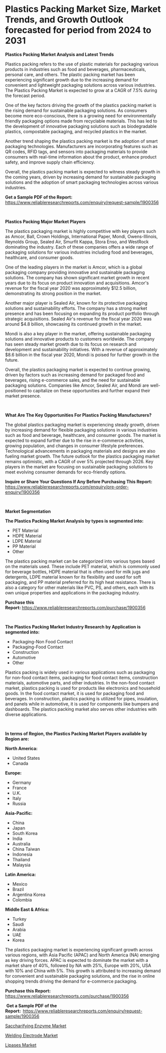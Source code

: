 <p><h1>Plastics Packing Market Size, Market Trends, and Growth Outlook forecasted for period from 2024 to 2031</h1></p><p><strong>Plastics Packing Market Analysis and Latest Trends</strong></p>
<p><p>Plastics packing refers to the use of plastic materials for packaging various products in industries such as food and beverages, pharmaceuticals, personal care, and others. The plastic packing market has been experiencing significant growth due to the increasing demand for convenient and lightweight packaging solutions across various industries. The Plastics Packing Market is expected to grow at a CAGR of 7.5% during the forecast period.</p><p>One of the key factors driving the growth of the plastics packing market is the rising demand for sustainable packaging solutions. As consumers become more eco-conscious, there is a growing need for environmentally friendly packaging options made from recyclable materials. This has led to the development of innovative packaging solutions such as biodegradable plastics, compostable packaging, and recycled plastics in the market.</p><p>Another trend shaping the plastics packing market is the adoption of smart packaging technologies. Manufacturers are incorporating features such as QR codes, RFID tags, and sensors into packaging materials to provide consumers with real-time information about the product, enhance product safety, and improve supply chain efficiency.</p><p>Overall, the plastics packing market is expected to witness steady growth in the coming years, driven by increasing demand for sustainable packaging solutions and the adoption of smart packaging technologies across various industries.</p></p>
<p><strong>Get a Sample PDF of the Report:&nbsp;</strong> <a href="https://www.reliableresearchreports.com/enquiry/request-sample/1900356">https://www.reliableresearchreports.com/enquiry/request-sample/1900356</a></p>
<p>&nbsp;</p>
<p><strong>Plastics Packing Major Market Players</strong></p>
<p><p>The plastics packaging market is highly competitive with key players such as Amcor, Ball, Crown Holdings, International Paper, Mondi, Owens-Illinois, Reynolds Group, Sealed Air, Smurfit Kappa, Stora Enso, and WestRock dominating the industry. Each of these companies offers a wide range of packaging solutions for various industries including food and beverages, healthcare, and consumer goods.</p><p>One of the leading players in the market is Amcor, which is a global packaging company providing innovative and sustainable packaging solutions. The company has shown significant market growth in recent years due to its focus on product innovation and acquisitions. Amcor's revenue for the fiscal year 2020 was approximately $12.5 billion, demonstrating its strong position in the market.</p><p>Another major player is Sealed Air, known for its protective packaging solutions and sustainability efforts. The company has a strong market presence and has been focusing on expanding its product portfolio through strategic acquisitions. Sealed Air's revenue for the fiscal year 2020 was around $4.8 billion, showcasing its continued growth in the market.</p><p>Mondi is also a key player in the market, offering sustainable packaging solutions and innovative products to customers worldwide. The company has seen steady market growth due to its focus on research and development and sustainability initiatives. With a revenue of approximately $8.6 billion in the fiscal year 2020, Mondi is poised for further growth in the future.</p><p>Overall, the plastics packaging market is expected to continue growing, driven by factors such as increasing demand for packaged food and beverages, rising e-commerce sales, and the need for sustainable packaging solutions. Companies like Amcor, Sealed Air, and Mondi are well-positioned to capitalize on these opportunities and further expand their market presence.</p></p>
<p>&nbsp;</p>
<p><strong>What Are The Key Opportunities For Plastics Packing Manufacturers?</strong></p>
<p><p>The global plastics packaging market is experiencing steady growth, driven by increasing demand for flexible packaging solutions in various industries such as food and beverage, healthcare, and consumer goods. The market is expected to expand further due to the rise in e-commerce activities, growing population, and changes in consumer lifestyle preferences. Technological advancements in packaging materials and designs are also fueling market growth. The future outlook for the plastics packaging market remains optimistic, with a CAGR of over 5% projected through 2026. Key players in the market are focusing on sustainable packaging solutions to meet evolving consumer demands for eco-friendly options.</p></p>
<p><strong>Inquire or Share Your Questions If Any Before Purchasing This Report:</strong> <a href="https://www.reliableresearchreports.com/enquiry/pre-order-enquiry/1900356">https://www.reliableresearchreports.com/enquiry/pre-order-enquiry/1900356</a></p>
<p>&nbsp;</p>
<p><strong>Market Segmentation</strong></p>
<p><strong>The Plastics Packing Market Analysis by types is segmented into:</strong></p>
<p><ul><li>PET Material</li><li>HDPE Material</li><li>LDPE Material</li><li>PP Material</li><li>Other</li></ul></p>
<p><p>The plastics packing market can be categorized into various types based on the materials used. These include PET material, which is commonly used for beverage bottles, HDPE material that is often used for milk jugs and detergents, LDPE material known for its flexibility and used for soft packaging, and PP material preferred for its high heat resistance. There is also a category for other materials like PVC, PS, and others, each with its own unique properties and applications in the packaging industry.</p></p>
<p><strong>Purchase this Report:&nbsp;</strong><a href="https://www.reliableresearchreports.com/purchase/1900356">https://www.reliableresearchreports.com/purchase/1900356</a></p>
<p>&nbsp;</p>
<p><strong>The Plastics Packing Market Industry Research by Application is segmented into:</strong></p>
<p><ul><li>Packaging-Non Food Contact</li><li>Packaging-Food Contact</li><li>Construction</li><li>Automotive</li><li>Other</li></ul></p>
<p><p>Plastics packing is widely used in various applications such as packaging for non-food contact items, packaging for food contact items, construction materials, automotive parts, and other industries. In the non-food contact market, plastics packing is used for products like electronics and household goods. In the food contact market, it is used for packaging food and beverages. In construction, plastics packing is utilized for pipes, insulation, and panels while in automotive, it is used for components like bumpers and dashboards. The plastics packing market also serves other industries with diverse applications.</p></p>
<p>&nbsp;</p>
<p><strong>In terms of Region, the Plastics Packing Market Players available by Region are:</strong></p>
<p>
    <p> <strong> North America: </strong>
        <ul>
            <li>United States</li>
            <li>Canada</li>
        </ul>
        </p> 
    <p> <strong> Europe: </strong>
        <ul>
            <li>Germany</li>
            <li>France</li>
            <li>U.K.</li>
            <li>Italy</li>
            <li>Russia</li>
        </ul>
        </p> 
    <p> <strong> Asia-Pacific: </strong>
        <ul>
            <li>China</li>
            <li>Japan</li>
            <li>South Korea</li>
            <li>India</li>
            <li>Australia</li>
            <li>China Taiwan</li>
            <li>Indonesia</li>
            <li>Thailand</li>
            <li>Malaysia</li>
        </ul>
        </p> 
    <p> <strong> Latin America: </strong>
        <ul>
            <li>Mexico</li>
            <li>Brazil</li>
            <li>Argentina Korea</li>
            <li>Colombia</li>
        </ul>
        </p> 
    <p> <strong> Middle East & Africa: </strong>
        <ul>
            <li>Turkey</li>
            <li>Saudi</li>
            <li>Arabia</li>
            <li>UAE</li>
            <li>Korea</li>
        </ul>
    </p>
    </p>
<p><p>The plastics packaging market is experiencing significant growth across various regions, with Asia Pacific (APAC) and North America (NA) emerging as key driving forces. APAC is expected to dominate the market with a market share of 40%, followed by NA with 25%, Europe with 20%, USA with 10% and China with 5%. This growth is attributed to increasing demand for convenient and sustainable packaging solutions, and the rise in online shopping trends driving the demand for e-commerce packaging.</p></p>
<p><strong>Purchase this Report: </strong><a href="https://www.reliableresearchreports.com/purchase/1900356">https://www.reliableresearchreports.com/purchase/1900356</a></p>
<p>&nbsp;<strong>Get a Sample PDF of the Report:&nbsp;&nbsp;</strong><a href="https://www.reliableresearchreports.com/enquiry/request-sample/1900356">https://www.reliableresearchreports.com/enquiry/request-sample/1900356</a></p>
<p><strong></strong></p>
<p><p><a href="https://github.com/jaidynmorantestelletmjzya/Market-Research-Report-List-1/blob/main/saccharifying-enzyme-market.md">Saccharifying Enzyme Market</a></p><p><a href="https://github.com/juniordelafrance/Market-Research-Report-List-2/blob/main/welding-electrode-market.md">Welding Electrode Market</a></p><p><a href="https://github.com/ruddyyedelwadw/Market-Research-Report-List-1/blob/main/lipases-market.md">Lipases Market</a></p></p>